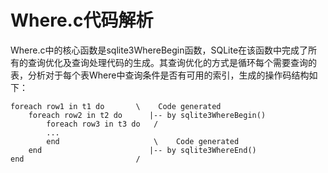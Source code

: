# Where.c代码解析
Where.c中的核心函数是sqlite3WhereBegin函数，SQLite在该函数中完成了所有的查询优化及查询处理代码的生成。其查询优化的方式是循环每个需要查询的表，分析对于每个表Where中查询条件是否有可用的索引，生成的操作码结构如下：

    foreach row1 in t1 do       \    Code generated
        foreach row2 in t2 do      |-- by sqlite3WhereBegin()
            foreach row3 in t3 do   /
            ...
            end                     \    Code generated
        end                        |-- by sqlite3WhereEnd()
    end                         /
